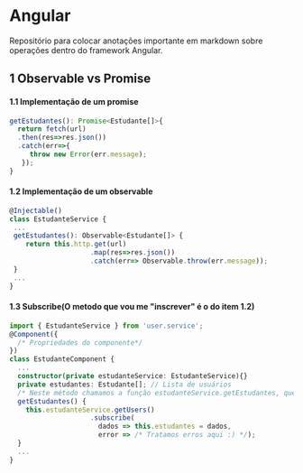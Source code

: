 # Angular
Repositório para colocar anotações importante em markdown sobre operações dentro do framework Angular.

## 1 Observable vs Promise
#### 1.1 Implementação de um promise
```typescript
getEstudantes(): Promise<Estudante[]>{
  return fetch(url)
  .then(res=>res.json())
  .catch(err=>{
     throw new Error(err.message);  
   });
}
```
#### 1.2 Implementação de um observable

``` typescript
@Injectable()
class EstudanteService {
 ...
 getEstudantes(): Observable<Estudante[]> {
    return this.http.get(url)
                    .map(res=>res.json())
                    .catch(err=> Observable.throw(err.message));
 } 
 ...
}
```

#### 1.3 Subscribe(O metodo que vou me "inscrever" é o do item 1.2)
``` typescript
import { EstudanteService } from 'user.service';
@Component({
  /* Propriedades do componente*/
})
class EstudanteComponent {
  ...
  constructor(private estudanteService: EstudanteService){}
  private estudantes: Estudante[]; // Lista de usuários
  /* Neste método chamamos a função estudanteService.getEstudantes, que nos retorna um Observable contendo um array de estudantes, então atribuímos ao this.estudantes */
  getEstudantes() {
    this.estudanteService.getUsers()
                    .subscribe(
                      dados => this.estudantes = dados,
                      error => /* Tratamos erros aqui :) */);
  }
  ...
}
```
<br>
<br>
<br>
